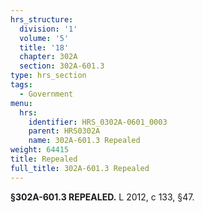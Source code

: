 ```yaml
---
hrs_structure:
  division: '1'
  volume: '5'
  title: '18'
  chapter: 302A
  section: 302A-601.3
type: hrs_section
tags:
  - Government
menu:
  hrs:
    identifier: HRS_0302A-0601_0003
    parent: HRS0302A
    name: 302A-601.3 Repealed
weight: 64415
title: Repealed
full_title: 302A-601.3 Repealed
---
```

**§302A-601.3 REPEALED.** L 2012, c 133, §47.